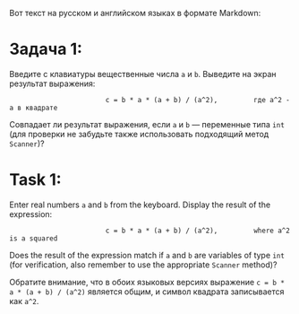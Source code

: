 Вот текст на русском и английском языках в формате Markdown:

# Задача 1:
Введите с клавиатуры вещественные числа `a` и `b`. Выведите на экран результат выражения:

                            c = b * a * (a + b) / (a^2),         где a^2 - a в квадрате

Совпадает ли результат выражения, если `a` и `b` — переменные типа `int` (для проверки не забудьте также использовать подходящий метод `Scanner`)?


# Task 1:
Enter real numbers `a` and `b` from the keyboard. Display the result of the expression:

                            c = b * a * (a + b) / (a^2),         where a^2 is a squared

Does the result of the expression match if `a` and `b` are variables of type `int` (for verification, also remember to use the appropriate `Scanner` method)?

Обратите внимание, что в обоих языковых версиях выражение `c = b * a * (a + b) / (a^2)` является общим, и символ квадрата записывается как `a^2`.